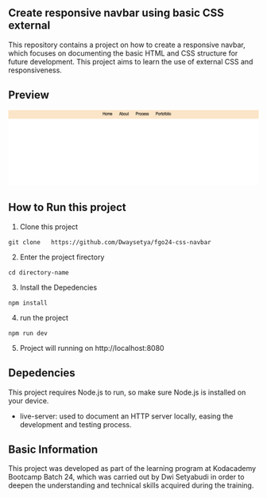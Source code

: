 ## Create responsive navbar using basic CSS external

This repository contains a project on how to create a responsive navbar, which focuses on documenting the basic HTML and CSS structure for future development. This project aims to learn the use of external CSS and responsiveness.

## Preview

![Preview](navbar.png)

## How to Run this project

1. Clone this project

```
git clone   https://github.com/Dwaysetya/fgo24-css-navbar
```

2. Enter the project firectory

```
cd directory-name
```

3. Install the Depedencies

```
npm install
```

4. run the project

```
npm run dev
```

5. Project will running on http://localhost:8080

## Depedencies

This project requires Node.js to run, so make sure Node.js is installed on your device.

- live-server: used to document an HTTP server locally, easing the development and testing process.

## Basic Information

This project was developed as part of the learning program at Kodacademy Bootcamp Batch 24, which was carried out by Dwi Setyabudi in order to deepen the understanding and technical skills acquired during the training.
